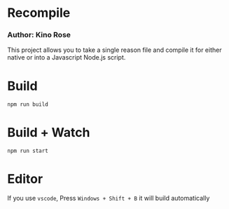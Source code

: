 # Recompile
### Author:  Kino Rose

This project allows you to take a single reason file and compile it for either native or into a Javascript Node.js script.

# Build
```
npm run build
```

# Build + Watch

```
npm run start
```


# Editor
If you use `vscode`, Press `Windows + Shift + B` it will build automatically
